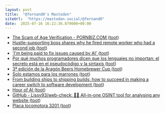 ```yaml
---
layout: post
title:  "@fernand0's Mastodon"
siteUrl:  "https://mastodon.social/@fernand0"
date:  2025-07-16 16:22:36.879000+00:00
---
```

*  [The Scam of Age Verification - PORNBIZ.COM ](https://pornbiz.com/post/17/the_scam_of_age_verificatio) ([toot](https://mastodon.social/@fernand0/114863830261979666))
*  [Hustle-supporting boss shares why he fired remote worker who had a second job ](https://marketrealist.com/boss-fired-a-remote-worker-after-learning-that-he-had-a-second-job) ([toot](https://mastodon.social/@fernand0/114863539028682389))
*  ['I'm being paid to fix issues caused by AI' ](https://www.bbc.com/news/articles/cyvm1dyp9v2) ([toot](https://mastodon.social/@fernand0/114863442762182306))
*  [Por qué muchos programadores dicen que los lenguajes no importan: el secreto está en el pseudocódigo y la sintaxis ](https://www.genbeta.com/desarrollo/que-muchos-programadores-dicen-que-lenguajes-no-importan-secreto-esta-pseudocodigo-sintaxis-) ([toot](https://mastodon.social/@fernand0/114862603689998601))
*  [3ª edición de la Aragón Beers Homebrewer Cup ](https://aragonbeers.com/convocada-3a-edicion-de-aragon-beers-homebrewer-cu) ([toot](https://mastodon.social/@fernand0/114862508405059295))
*  [Solo estamos para los marrones ](https://changlonet.com/blog/solo-estamos-para-los-marrones) ([toot](https://mastodon.social/@fernand0/114862127973909972))
*  [From building ships to shipping builds: how to succeed in making a career switch to software development ](https://ounapuu.ee/posts/2025/07/01/career-switch) ([toot](https://mastodon.social/@fernand0/114862024855944789))
*  [Hour of AI ](https://code.org/es/hour-of-a) ([toot](https://mastodon.social/@fernand0/114860224194796016))
*  [GitHub - Lissy93/web-check: 🕵️‍♂️ All-in-one OSINT tool for analysing any website ](https://github.com/lissy93/web-chec) ([toot](https://mastodon.social/@fernand0/114858426117211773))
*  [Placa locomotora 3201 ](https://www.flickr.com/photos/fernand0/54636762128) ([toot](https://mastodon.social/@fernand0/114858396854632007))
